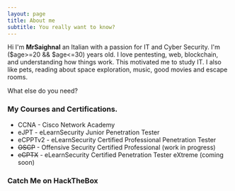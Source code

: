 ```yaml
---
layout: page
title: About me
subtitle: You really want to know?
---
```


Hi I'm __MrSaighnal__ an Italian with a passion for IT and Cyber Security. I'm ($age>=20 && $age<=30) years old. I love pentesting, web, blockchain, and understanding how things work. This motivated me to study IT.
I also like pets, reading about space exploration, music, good movies and escape rooms.

What else do you need?

### My Courses and Certifications.

* CCNA - Cisco Network Academy
* eJPT - eLearnSecurity Junior Penetration Tester
* eCPPTv2 -  eLearnSecurity Certified Professional Penetration Tester
* ~~OSCP~~ - Offensive Security Certified Professional (work in progress)
* ~~eCPTX~~ - eLearnSecurity Certified Penetration Tester eXtreme (coming soon)

### Catch Me on HackTheBox

<script src="https://www.hackthebox.eu/badge/71209"></script>
